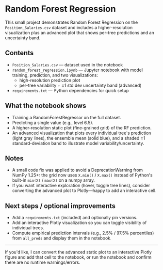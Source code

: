 # Random Forest Regression

This small project demonstrates Random Forest Regression on the `Position_Salaries.csv` dataset and includes a higher-resolution visualization plus an advanced plot that shows per-tree predictions and an uncertainty band.

## Contents

- `Position_Salaries.csv` — dataset used in the notebook
- `random_forest_regression.ipynb` — Jupyter notebook with model training, prediction, and two visualizations:
  - high-resolution prediction plot
  - per-tree variability + ±1 std dev uncertainty band (advanced)
- `requirements.txt` — Python dependencies for quick setup

## What the notebook shows

- Training a RandomForestRegressor on the full dataset.
- Predicting a single value (e.g., level 6.5).
- A higher-resolution static plot (fine-grained grid) of the RF prediction.
- An advanced visualization that plots every individual tree's prediction (light gray lines), the ensemble mean (solid blue), and a shaded ±1 standard-deviation band to illustrate model variability/uncertainty.

## Notes

- A small code fix was applied to avoid a DeprecationWarning from NumPy 1.25+: the grid now uses `X.min()` / `X.max()` instead of Python's built-in `min(X)` / `max(X)` on a numpy array.
- If you want interactive exploration (hover, toggle tree lines), consider converting the advanced plot to Plotly—happy to add an interactive cell.

## Next steps / optional improvements

- Add a `requirements.txt` (included) and optionally pin versions.
- Add an interactive Plotly visualization so you can toggle visibility of individual trees.
- Compute empirical prediction intervals (e.g., 2.5% / 97.5% percentiles) from `all_preds` and display them in the notebook.

---

If you'd like, I can convert the advanced static plot to an interactive Plotly figure and add that cell to the notebook, or run the notebook and confirm there are no runtime warnings/errors.
